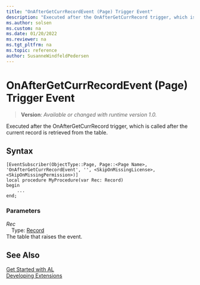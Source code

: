 ```yaml
---
title: "OnAfterGetCurrRecordEvent (Page) Trigger Event"
description: "Executed after the OnAfterGetCurrRecord trigger, which is called after the current record is retrieved from the table."
ms.author: solsen
ms.custom: na
ms.date: 01/20/2022
ms.reviewer: na
ms.tgt_pltfrm: na
ms.topic: reference
author: SusanneWindfeldPedersen
---
```

[//]: # (START>DO_NOT_EDIT)
[//]: # (IMPORTANT:Do not edit any of the content between here and the END>DO_NOT_EDIT.)
[//]: # (Any modifications should be made in the .xml files in the ModernDev repo.)

# OnAfterGetCurrRecordEvent (Page) Trigger Event
> **Version**: _Available or changed with runtime version 1.0._

Executed after the OnAfterGetCurrRecord trigger, which is called after the current record is retrieved from the table.


## Syntax
```AL
[EventSubscriber(ObjectType::Page, Page::<Page Name>, 'OnAfterGetCurrRecordEvent', '', <SkipOnMissingLicense>, <SkipOnMissingPermission>)]
local procedure MyProcedure(var Rec: Record)
begin
    ...
end;
```

### Parameters

*Rec*  
&emsp;Type: [Record](../../../methods-auto/record/record-data-type.md)  
The table that raises the event.  



[//]: # (IMPORTANT: END>DO_NOT_EDIT)
## See Also  
[Get Started with AL](../../../devenv-get-started.md)  
[Developing Extensions](../../../devenv-dev-overview.md)   
